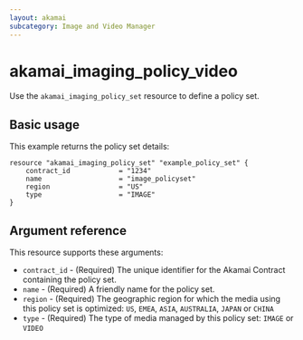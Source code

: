 ```yaml
---
layout: akamai
subcategory: Image and Video Manager
---
```


# akamai_imaging_policy_video

Use the `akamai_imaging_policy_set` resource to define a policy set.

## Basic usage

This example returns the policy set details:

```hcl
resource "akamai_imaging_policy_set" "example_policy_set" {
    contract_id            = "1234"
    name                   = "image_policyset"
    region                 = "US"
    type                   = "IMAGE"
}
```

## Argument reference

This resource supports these arguments:
* `contract_id` - (Required) The unique identifier for the Akamai Contract containing the policy set.
* `name` - (Required) A friendly name for the policy set.
* `region` - (Required) The geographic region for which the media using this policy set is optimized: `US`, `EMEA`, `ASIA`, `AUSTRALIA`, `JAPAN` or `CHINA`
* `type` - (Required) The type of media managed by this policy set: `IMAGE` or `VIDEO`
